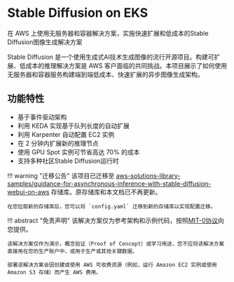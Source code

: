 # Stable Diffusion on EKS

在 AWS 上使用无服务器和容器解决方案，实施快速扩展和低成本的Stable Diffusion图像生成解决方案

Stable Diffusion 是一个使用生成式AI技术生成图像的流行开源项目。构建可扩展、低成本的推理解决方案是 AWS 客户面临的共同挑战。本项目展示了如何使用无服务器和容器服务构建端到端低成本、快速扩展的异步图像生成架构。

## 功能特性

- 基于事件驱动架构
- 利用 KEDA 实现基于队列长度的自动扩展
- 利用 Karpenter 自动配置 EC2 实例
- 在 2 分钟内扩展新的推理节点
- 使用 GPU Spot 实例可节省高达 70% 的成本
- 支持多种社区Stable Diffusion运行时

!!! warning "迁移公告"
    该项目已迁移至 [aws-solutions-library-samples/guidance-for-asynchronous-inference-with-stable-diffusion-webui-on-aws](https://github.com/aws-solutions-library-samples/guidance-for-asynchronous-inference-with-stable-diffusion-webui-on-aws) 存储库。原存储库和本文档已不再更新。

    在您拉取新的存储库后，您可以将 `config.yaml` 迁移到新的存储库以实现配置迁移。

!!! abstract "免责声明"
    该解决方案仅为参考架构和示例代码，按照[MIT-0协议](https://github.com/aws-samples/stable-diffusion-on-eks/blob/main/LICENSE)向您提供。

    该解决方案仅作为演示，概念验证（Proof of Concept）或学习用途，您不应将该解决方案直接用在您的生产账户中，或用于生产或其他关键数据。

    部署该解决方案会因创建或使用 AWS 可收费资源（例如，运行 Amazon EC2 实例或使用 Amazon S3 存储）而产生 AWS 费用。